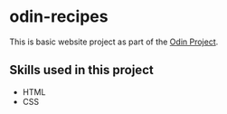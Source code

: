 # odin-recipes

This is basic website project as part of the [Odin Project](https://www.theodinproject.com/lessons/foundations-recipes).

## Skills used in this project

- HTML
- CSS

